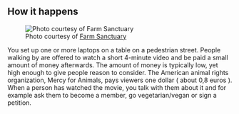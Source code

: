 ## How it happens

<figure class="align-right">
  <img src="guide-payperview-1.jpg" alt="Photo courtesy of Farm Sanctuary"/>
  <figcaption>Photo courtesy of <a target="_blank" href="https://farmsanctuary.org">Farm Sanctuary</a></figcaption>
</figure>

You set up one or more laptops on a table on a pedestrian street. People walking
by are offered to watch a short 4-minute video and be paid a small amount of
money afterwards. The amount of money is typically low, yet high enough to give
people reason to consider. The American animal rights organization, Mercy for
Animals, pays viewers one dollar ( about 0,8 euros ). When a person has watched
the movie, you talk with them about it and for example ask them to become a
member, go vegetarian/vegan or sign a petition.
